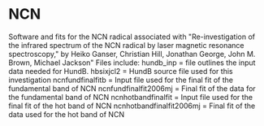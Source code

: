 # NCN
Software and fits for the NCN radical associated with "Re-investigation of the infrared spectrum of the NCN radical by laser magnetic resonance spectroscopy," by Heiko Ganser, Christian Hill, Jonathan George, John M. Brown, Michael Jackson"
Files include:
hundb_inp = file outlines the input data needed for HundB.
hbsixjcl2 = HundB source file used for this investigation
ncnfundfinalfitb = Input file used for the final fit of the fundamental band of NCN
ncnfundfinalfit2006mj = Final fit of the data for the fundamental band of NCN
ncnhotbandfinalfit = Input file used for the final fit of the hot band of NCN
ncnhotbandfinalfit2006mj = Final fit of the data used for the hot band of NCN
